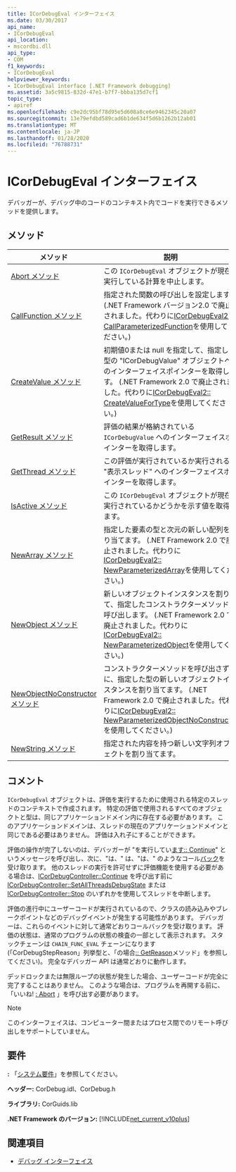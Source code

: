 ```yaml
---
title: ICorDebugEval インターフェイス
ms.date: 03/30/2017
api_name:
- ICorDebugEval
api_location:
- mscordbi.dll
api_type:
- COM
f1_keywords:
- ICorDebugEval
helpviewer_keywords:
- ICorDebugEval interface [.NET Framework debugging]
ms.assetid: 3a5c9815-832d-47e1-b7f7-bbba135d7cf1
topic_type:
- apiref
ms.openlocfilehash: c9e2dc95bf78d95e5d608a8ce6e9462345c20a07
ms.sourcegitcommit: 13e79efdbd589cad6b1de634f5d6b1262b12ab01
ms.translationtype: MT
ms.contentlocale: ja-JP
ms.lasthandoff: 01/28/2020
ms.locfileid: "76788731"
---
```

# <a name="icordebugeval-interface"></a>ICorDebugEval インターフェイス

デバッガーが、デバッグ中のコードのコンテキスト内でコードを実行できるメソッドを提供します。  
  
## <a name="methods"></a>メソッド  
  
|メソッド|説明|  
|------------|-----------------|  
|[Abort メソッド](icordebugeval-abort-method.md)|この `ICorDebugEval` オブジェクトが現在実行している計算を中止します。|  
|[CallFunction メソッド](icordebugeval-callfunction-method.md)|指定された関数の呼び出しを設定します。 (.NET Framework バージョン2.0 で廃止されました。代わりに[ICorDebugEval2:: CallParameterizedFunction](icordebugeval2-callparameterizedfunction-method.md)を使用してください。)|  
|[CreateValue メソッド](icordebugeval-createvalue-method.md)|初期値0または null を指定して、指定した型の "ICorDebugValue" オブジェクトへのインターフェイスポインターを取得します。 (.NET Framework 2.0 で廃止されました。代わりに[ICorDebugEval2:: CreateValueForType](icordebugeval2-createvaluefortype-method.md)を使用してください。)|  
|[GetResult メソッド](icordebugeval-getresult-method.md)|評価の結果が格納されている `ICorDebugValue` へのインターフェイスポインターを取得します。|  
|[GetThread メソッド](icordebugeval-getthread-method.md)|この評価が実行されているか実行される "表示スレッド" へのインターフェイスポインターを取得します。|  
|[IsActive メソッド](icordebugeval-isactive-method.md)|この `ICorDebugEval` オブジェクトが現在実行されているかどうかを示す値を取得します。|  
|[NewArray メソッド](icordebugeval-newarray-method.md)|指定した要素の型と次元の新しい配列を割り当てます。 (.NET Framework 2.0 で廃止されました。代わりに[ICorDebugEval2:: NewParameterizedArray](icordebugeval2-newparameterizedarray-method.md)を使用してください。)|  
|[NewObject メソッド](icordebugeval-newobject-method.md)|新しいオブジェクトインスタンスを割り当て、指定したコンストラクターメソッドを呼び出します。 (.NET Framework 2.0 で廃止されました。代わりに[ICorDebugEval2:: NewParameterizedObject](icordebugeval2-newparameterizedobject-method.md)を使用してください。)|  
|[NewObjectNoConstructor メソッド](icordebugeval-newobjectnoconstructor-method.md)|コンストラクターメソッドを呼び出さずに、指定した型の新しいオブジェクトインスタンスを割り当てます。 (.NET Framework 2.0 で廃止されました。代わりに[ICorDebugEval2:: NewParameterizedObjectNoConstructor](icordebugeval2-newparameterizedobjectnoconstructor-method.md)を使用してください。)|  
|[NewString メソッド](icordebugeval-newstring-method.md)|指定された内容を持つ新しい文字列オブジェクトを割り当てます。|  
  
## <a name="remarks"></a>コメント  
 `ICorDebugEval` オブジェクトは、評価を実行するために使用される特定のスレッドのコンテキストで作成されます。 特定の評価で使用されるすべてのオブジェクトと型は、同じアプリケーションドメイン内に存在する必要があります。 このアプリケーションドメインは、スレッドの現在のアプリケーションドメインと同じである必要はありません。 評価は入れ子にすることができます。  
  
 評価の操作が完了しないのは、デバッガーが "を実行してい[ます:: Continue](icordebugcontroller-continue-method.md)" というメッセージを呼び出し、次に、"は、" は、"は、" のようなコール[バック](icordebugmanagedcallback-evalcomplete-method.md)を受け取ります。 他のスレッドの実行を許可せずに評価機能を使用する必要がある場合は、[ICorDebugController::Continue](icordebugcontroller-continue-method.md) を呼び出す前に [ICorDebugController::SetAllThreadsDebugState](icordebugcontroller-setallthreadsdebugstate-method.md) または [ICorDebugController::Stop](icordebugcontroller-stop-method.md) のいずれかを使用してスレッドを中断します。  
  
 評価の進行中にユーザーコードが実行されているので、クラスの読み込みやブレークポイントなどのデバッグイベントが発生する可能性があります。 デバッガーは、これらのイベントに対して通常どおりコールバックを受け取ります。 評価の状態は、通常のプログラムの状態の検査の一部として表示されます。 スタックチェーンは `CHAIN_FUNC_EVAL` チェーンになります (「CorDebugStepReason」列挙型と、「の場合[:: GetReason](icordebugchain-getreason-method.md)メソッド」を参照してください)。 完全なデバッガー API は通常どおりに動作します。  
  
 デッドロックまたは無限ループの状態が発生した場合、ユーザーコードが完全に完了することはありません。 このような場合は、プログラムを再開する前に、「いいね! [: Abort](icordebugeval-abort-method.md) 」を呼び出す必要があります。  
  
> [!NOTE]
> このインターフェイスは、コンピューター間またはプロセス間でのリモート呼び出しをサポートしていません。  
  
## <a name="requirements"></a>要件  
 **:** 「[システム要件](../../../../docs/framework/get-started/system-requirements.md)」を参照してください。  
  
 **ヘッダー:** CorDebug.idl、CorDebug.h  
  
 **ライブラリ:** CorGuids.lib  
  
 **.NET Framework のバージョン:** [!INCLUDE[net_current_v10plus](../../../../includes/net-current-v10plus-md.md)]  
  
## <a name="see-also"></a>関連項目

- [デバッグ インターフェイス](debugging-interfaces.md)
